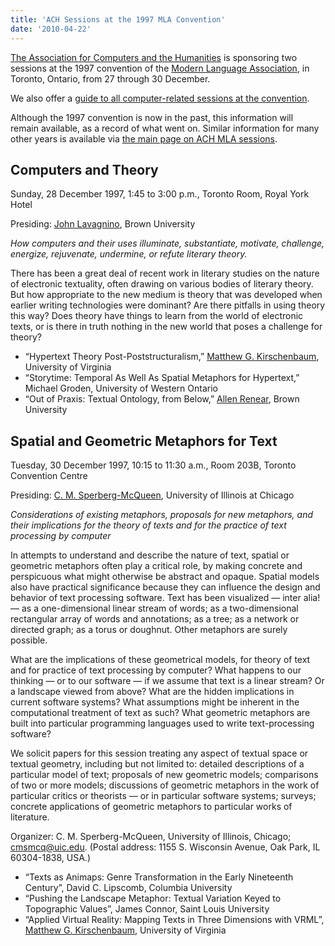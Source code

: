 ```yaml
---
title: 'ACH Sessions at the 1997 MLA Convention'
date: '2010-04-22'
---
```

[The Association for Computers and the Humanities](http://ach.org) is sponsoring two sessions at the 1997 convention of the [Modern Language Association](http://www.mla.org/), in Toronto, Ontario, from 27 through 30 December.

We also offer a [guide to all computer-related sessions at the convention](?q=node/54).

Although the 1997 convention is now in the past, this information will  
remain available, as a record of what went on. Similar information for many other years is available via [the main page on ACH MLA sessions](?q=node/25).

Computers and Theory
--------------------

Sunday, 28 December 1997, 1:45 to 3:00 p.m., Toronto Room, Royal York Hotel

Presiding: [John Lavagnino](http://www.stg.brown.edu/~lav/), Brown University

*How computers and their uses illuminate, substantiate, motivate, challenge, energize, rejuvenate, undermine, or refute literary theory.*

There has been a great deal of recent work in literary studies on the nature of electronic textuality, often drawing on various bodies of literary theory. But how appropriate to the new medium is theory that was developed when earlier writing technologies were dominant? Are there pitfalls in using theory this way? Does theory have things to learn from the world of electronic texts, or is there in truth nothing in the new world that poses a challenge for theory?

- “Hypertext Theory Post-Poststructuralism,” [Matthew G. Kirschenbaum](http://www.iath.virginia.edu/~mgk3k/), University of Virginia
- “Storytime: Temporal As Well As Spatial Metaphors for Hypertext,” Michael Groden, University of Western Ontario
- “Out of Praxis: Textual Ontology, from Below,” [Allen Renear](http://www.stg.brown.edu/stg/staff_pages/allen.html), Brown University

Spatial and Geometric Metaphors for Text
----------------------------------------

Tuesday, 30 December 1997, 10:15 to 11:30 a.m., Room 203B, Toronto Convention Centre

Presiding: [C. M. Sperberg-McQueen](http://www.uic.edu/~cmsmcq/), University of Illinois at Chicago

*Considerations of existing metaphors, proposals for new metaphors, and their implications for the theory of texts and for the practice of text processing by computer*

In attempts to understand and describe the nature of text, spatial or geometric metaphors often play a critical role, by making concrete and perspicuous what might otherwise be abstract and opaque. Spatial models also have practical significance because they can influence the design and behavior of text processing software. Text has been visualized — inter alia! — as a one-dimensional linear stream of words; as a two-dimensional rectangular array of words and annotations; as a tree; as a network or directed graph; as a torus or doughnut. Other metaphors are surely possible.

What are the implications of these geometrical models, for theory of text and for practice of text processing by computer? What happens to our thinking — or to our software — if we assume that text is a linear stream? Or a landscape viewed from above? What are the hidden implications in current software systems? What assumptions might be inherent in the computational treatment of text as such? What geometric metaphors are built into particular programming languages used to write text-processing software?

We solicit papers for this session treating any aspect of textual space or textual geometry, including but not limited to: detailed descriptions of a particular model of text; proposals of new geometric models; comparisons of two or more models; discussions of geometric metaphors in the work of particular critics or theorists — or in particular software systems; surveys; concrete applications of geometric metaphors to particular works of literature.

Organizer: C. M. Sperberg-McQueen, University of Illinois, Chicago; <cmsmcq@uic.edu>. (Postal address: 1155 S. Wisconsin Avenue, Oak Park, IL 60304-1838, USA.)

- “Texts as Animaps: Genre Transformation in the Early Nineteenth Century”, David C. Lipscomb, Columbia University
- “Pushing the Landscape Metaphor: Textual Variation Keyed to Topographic Values”, James Connor, Saint Louis University
- “Applied Virtual Reality: Mapping Texts in Three Dimensions with VRML”, [Matthew G. Kirschenbaum](http://www.iath.virginia.edu/~mgk3k/), University of Virginia


